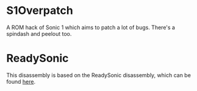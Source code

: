 # S1Overpatch
A ROM hack of Sonic 1 which aims to patch a lot of bugs. There's a spindash and peelout too.
# ReadySonic
This disassembly is based on the ReadySonic disassembly, which can be found [here](http://dl.dropbox.com/u/5437265/Sonic%20Hacking/ReadySonic/ReadySonic%201.1%20%28source%29.7z).
